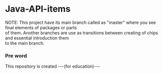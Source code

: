 # Java-API-items
NOTE: This project have its main branch called as "master" where you see final elements of packages or parts  
of them. Another branches are use as transitions between creating of chips and essential introduction them  
to the main branch.  

### Pre word  
This repository is created ---(for education)---
